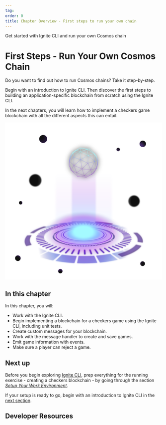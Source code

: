 ```yaml
---
tag:
order: 0
title: Chapter Overview - First steps to run your own chain
---
```


<div class="tm-overline tm-rf-1 tm-lh-title tm-medium tm-muted">Get started with Ignite CLI and run your own Cosmos chain</div>
<h1 class="mt-4 mb-6">First Steps - Run Your Own Cosmos Chain</h1>

Do you want to find out how to run Cosmos chains? Take it step-by-step.

Begin with an introduction to Ignite CLI. Then discover the first steps to building an application-specific blockchain from scratch using the Ignite CLI.

In the next chapters, you will learn how to implement a checkers game blockchain with all the different aspects this can entail.

![](/hands-on-exercise/1-ignite-cli/images/cosmos_dev_portal_module-05-lp.png)

## In this chapter

<HighlightBox type="learning">

In this chapter, you will:

* Work with the Ignite CLI.
* Begin implementing a blockchain for a checkers game using the Ignite CLI, including unit tests.
* Create custom messages for your blockchain.
* Work with the message handler to create and save games.
* Emit game information with events.
* Make sure a player can reject a game.

</HighlightBox>

<card-module/>

## Next up

Before you begin exploring [Ignite CLI](./1-ignitecli.md), prep everything for the running exercise - creating a checkers blockchain - by going through the section _[Setup Your Work Environment](/tutorials/2-setup/index.md)_.

If your setup is ready to go, begin with an introduction to Ignite CLI in the [next section](./1-ignitecli.md).

## Developer Resources

<div v-for="resource in $themeConfig.resources">
  <Resource
    :title="resource.title"
    :description="resource.description"
    :links="resource.links"
    :image="resource.image"
    :large="true"
  />
  <br/>
</div>
